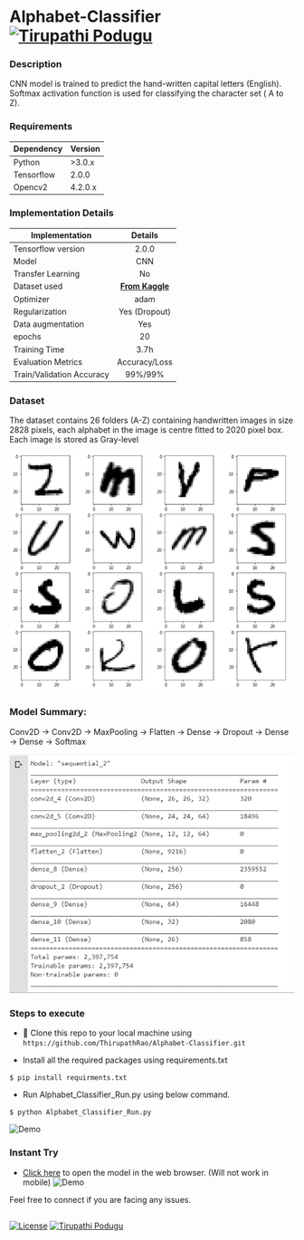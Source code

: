 # Alphabet-Classifier [![Tirupathi Podugu](https://img.shields.io/badge/Tirupathi-Podugu-orange)](https://www.linkedin.com/in/tirupathirao-podugu-3686b0124/)


### Description
CNN model is trained to predict the hand-written capital letters (English).
Softmax activation function is used for classifying the character set ( A to Z).

### Requirements

| Dependency | Version |
| ----------- | ------|
|Python | >3.0.x |
|Tensorflow | 2.0.0|
|Opencv2 | 4.2.0.x |

### Implementation Details

| Implementation|Details            |
| ------------- |:-------------:|
|  Tensorflow version     | 2.0.0 |
| Model | CNN|
|Transfer Learning | No
| Dataset used   | <a href="https://www.kaggle.com/sachinpatel21/az-handwritten-alphabets-in-csv-format?select=A_Z+Handwritten+Data.csv" target="_blank">**From Kaggle**</a>       |
| Optimizer | adam      |
| Regularization | Yes (Dropout)
| Data augmentation | Yes
| epochs | 20
| Training Time | 3.7h
| Evaluation Metrics | Accuracy/Loss
| Train/Validation Accuracy | 99%/99%

### Dataset 
The dataset contains 26 folders (A-Z) containing handwritten images in size 2828 pixels, each alphabet in the image is centre fitted to 2020 pixel box. Each image is stored as Gray-level

![Data Visualization](./images/data_visualization.png)

### Model Summary:

Conv2D -> Conv2D -> MaxPooling -> Flatten -> Dense -> Dropout -> Dense -> Dense -> Softmax

![Model Summary](./images/model_summary.png)

### Steps to execute
- 👯 Clone this repo to your local machine using `https://github.com/ThirupathRao/Alphabet-Classifier.git`

- Install all the required packages using requirements.txt
```
$ pip install requirments.txt
```
- Run Alphabet_Classifier_Run.py using below command.
```
$ python Alphabet_Classifier_Run.py 
```
![Demo](./images/python_demo.gif)

### Instant Try
- [Click here](https://thirupathrao.github.io/Alphabet-Classifier/) to open the model in the web browser. (Will not work in mobile)
![Demo](./images/demo_browser.gif)

Feel free to connect if you are facing any issues.
##
[![License](https://img.shields.io/badge/license-MIT-orange)](./LICENSE.txt)
[![Tirupathi Podugu](https://img.shields.io/badge/Tirupathi-Podugu-orange)](https://www.linkedin.com/in/tirupathirao-podugu-3686b0124/)

